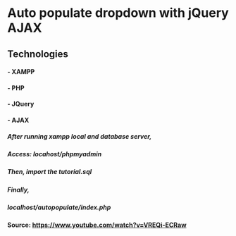 # Auto populate dropdown with jQuery AJAX

## Technologies
#### - XAMPP
#### - PHP
#### - JQuery
#### - AJAX

##### After running xampp local and database server,
##### Access: locahost/phpmyadmin
##### Then, import the tutorial.sql
##### Finally,
##### localhost/autopopulate/index.php

#### Source: https://www.youtube.com/watch?v=VREQi-ECRaw

